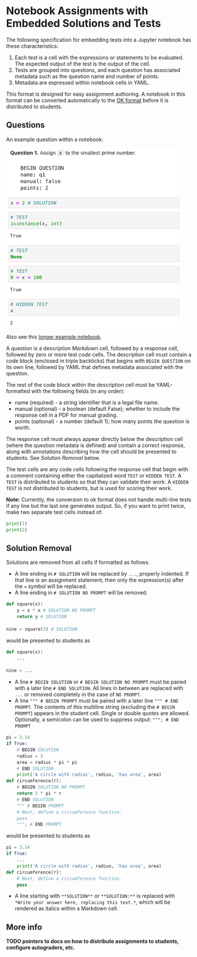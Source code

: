 # Notebook Assignments with Embedded Solutions and Tests

The following specification for embedding tests into a Jupyter notebook has
these characteristics:

1. Each test is a cell with the expressions or statements to be evaluated. The
   expected output of the test is the output of the cell.
2. Tests are grouped into questions, and each question has associated metadata
   such as the question name and number of points.
3. Metadata are expressed within notebook cells in YAML.

This format is designed for easy assignment authoring. A notebook in this format
can be converted automatically to the [OK
format](https://github.com/data-8/Gofer-Grader/blob/master/docs/ok-test-format.md)
before it is distributed to students.

## Questions

An example question within a notebook:

<img src="example-question.png" />

Also see this [longer example
notebook](https://github.com/okpy/jupyter-assignment/blob/master/tests/example.ipynb).

A question is a description *Markdown* cell, followed by a response cell,
followed by zero or more test *code* cells. The description cell must contain a
code block (enclosed in triple backticks) that begins with `BEGIN QUESTION` on
its own line, followed by YAML that defines metadata associated with the
question.

The rest of the code block within the description cell must be YAML-formatted
with the following fields (in any order):

* name (required) - a string identifier that is a legal file name.
* manual (optional) - a boolean (default False); whether to include the response
  cell in a PDF for manual grading.
* points (optional) - a number (default 1); how many points the question is
  worth.

The response cell must always appear directly below the description cell (where
the question metadata is defined) and contain a correct response, along with
annotations describing how the cell should be presented to students. See
*Solution Removal* below.

The test cells are any code cells following the response cell that begin with a
comment containing either the capitalized word `TEST` or `HIDDEN TEST`. A `TEST`
is distributed to students so that they can validate their work. A `HIDDEN TEST`
is not distributed to students, but is used for scoring their work.

**Note:** Currently, the conversion to ok format does not handle multi-line
tests if any line but the last one generates output. So, if you want to print
twice, make two separate test cells instead of:

```python
print(1)
print(2)
```

## Solution Removal

Solutions are removed from all cells if formatted as follows.

* A line ending in `# SOLUTION` will be replaced by `...`, properly indented. If
  that line is an assignment statement, then only the expression(s) after the
  `=` symbol will be replaced.
* A line ending in `# SOLUTION NO PROMPT` will be removed.

```python
def square(x):
    y = x * x # SOLUTION NO PROMPT
    return y # SOLUTION

nine = square(3) # SOLUTION
```

would be presented to students as

```python
def square(x):
    ...

nine = ...
```

* A line `# BEGIN SOLUTION` or `# BEGIN SOLUTION NO PROMPT` must be paired with
  a later line `# END SOLUTION`. All lines in between are replaced with `...` or
  removed completely in the case of `NO PROMPT`.
* A line `""" # BEGIN PROMPT` must be paired with a later line `""" # END
  PROMPT`. The contents of this multiline string (excluding the `# BEGIN
  PROMPT`) appears in the student cell. Single or double quotes are allowed.
  Optionally, a semicolon can be used to suppress output: `"""; # END PROMPT`

```python
pi = 3.14
if True:
    # BEGIN SOLUTION
    radius = 3
    area = radius * pi * pi
    # END SOLUTION
    print('A circle with radius', radius, 'has area', area)
def circumference(r):
    # BEGIN SOLUTION NO PROMPT
    return 2 * pi * r
    # END SOLUTION
    """ # BEGIN PROMPT
    # Next, define a circumference function.
    pass
    """; # END PROMPT
```

would be presented to students as

```python
pi = 3.14
if True:
    ...
    print('A circle with radius', radius, 'has area', area)
def circumference(r):
    # Next, define a circumference function.
    pass
```

* A line starting with `**SOLUTION**` or `**SOLUTION:**` is replaced with
  `*Write your answer here, replacing this text.*`, which will be rendered as
  italics within a Markdown cell.

## More info

**TODO pointers to docs on how to distribute assignments to students, configure autograders, etc.**